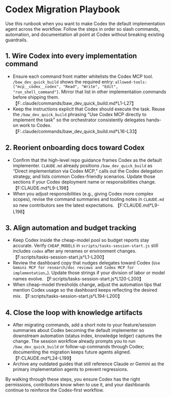 # Codex Migration Playbook

Use this runbook when you want to make Codex the default implementation agent across the workflow. Follow the steps in order so slash commands, automation, and documentation all point at Codex without breaking existing guardrails.

## 1. Wire Codex into every implementation command
- Ensure each command front matter whitelists the Codex MCP tool. `/baw_dev_quick_build` shows the required entry: `allowed-tools: ["mcp__codex__codex", "Read", "Write", "Edit", "run_shell_command"]`. Mirror that list in other implementation commands before shipping them. 【F:.claude/commands/baw_dev_quick_build.md†L1-L27】
- Keep the instructions explicit that Codex should execute the task. Reuse the `/baw_dev_quick_build` phrasing "Use Codex MCP directly to implement the task" so the orchestrator consistently delegates hands-on work to Codex. 【F:.claude/commands/baw_dev_quick_build.md†L16-L33】

## 2. Reorient onboarding docs toward Codex
- Confirm that the high-level repo guidance frames Codex as the default implementer. `CLAUDE.md` already positions `/baw_dev_quick_build` as “Direct implementation via Codex MCP,” calls out the Codex delegation strategy, and lists common Codex-friendly scenarios. Update those sections if your Codex deployment name or responsibilities change. 【F:CLAUDE.md†L9-L198】
- When you adjust responsibilities (e.g., giving Codex more complex scopes), revise the command summaries and tooling notes in `CLAUDE.md` so new contributors see the latest expectations. 【F:CLAUDE.md†L9-L198】

## 3. Align automation and budget tracking
- Keep Codex inside the cheap-model pool so budget reports stay accurate. Verify `CHEAP_MODELS` in `scripts/tasks-session-start.js` still includes `codex` after any renames or environment changes. 【F:scripts/tasks-session-start.js†L1-L200】
- Review the dashboard copy that nudges delegates toward Codex (`Use Gemini MCP for research/doc reviews and Codex MCP for implementation…`). Update those strings if your division of labor or model names evolve. 【F:scripts/tasks-session-start.js†L120-L200】
- When cheap-model thresholds change, adjust the automation tips that mention Codex usage so the dashboard keeps reflecting the desired mix. 【F:scripts/tasks-session-start.js†L194-L200】

## 4. Close the loop with knowledge artifacts
- After migrating commands, add a short note to your feature/session summaries about Codex becoming the default implementer so downstream automation (status index, knowledge ledger) captures the change. The session workflow already prompts you to run `/baw_dev_quick_build` or follow-up commands through Codex; documenting the migration keeps future agents aligned. 【F:CLAUDE.md†L24-L199】
- Archive any outdated guides that still reference Claude or Gemini as the primary implementation agents to prevent regressions.

By walking through these steps, you ensure Codex has the right permissions, contributors know when to use it, and your dashboards continue to reinforce the Codex-first workflow.
